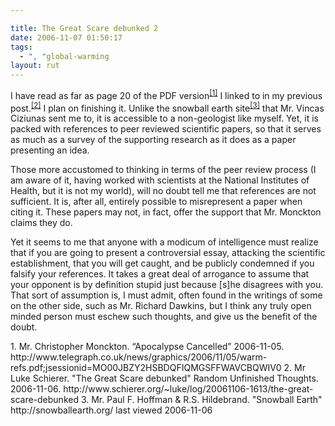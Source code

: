 ```yaml
---

title: The Great Scare debunked 2
date: 2006-11-07 01:50:17
tags:
  - ", "global-warming
layout: rut
---
```


I have read as far as page 20 of the PDF version<sup markdown="1">[\[1\]][ref1]</sup> I linked to in my previous post.<sup>[\[2\]][ref2]</sup>  I plan on finishing it.  Unlike the snowball earth site<sup>[\[3\]][ref3]</sup> that Mr. Vincas Ciziunas sent me to, it is accessible to a non-geologist like myself.  Yet, it is packed with references to peer reviewed scientific papers, so that it serves as much as a survey of the supporting research as it does as a paper presenting an idea.

Those more accustomed to thinking in terms of the peer review process (I am aware of it, having worked with scientists at the National Institutes of Health, but it is not my world), will no doubt tell me that references are not sufficient.  It is, after all, entirely possible to misrepresent a paper when citing it.  These papers may not, in fact, offer the support that Mr. Monckton claims they do.  

Yet it seems to me that anyone with a modicum of intelligence must realize that if you are going to present a controversial essay, attacking the scientific establishment, that you will get caught, and be publicly condemned if you falsify your references.  It takes a great deal of arrogance to assume that your opponent is by definition stupid just because [s]he disagrees with you.  That sort of assumption is, I must admit, often found in the writings of some on the other side, such as Mr. Richard Dawkins, but I think any truly open minded person must eschew such thoughts, and give us the benefit of the doubt.


<div markdown="1" class="postrefs">
1.  Mr. Christopher Monckton. “Apocalypse Cancelled” 2006-11-05. http://www.telegraph.co.uk/news/graphics/2006/11/05/warm-refs.pdf;jsessionid=MO00JBZY2HSBDQFIQMGSFFWAVCBQWIV0
2.  Mr Luke Schierer.  "The Great Scare debunked"  Random Unfinished Thoughts.  2006-11-06.  http://www.schierer.org/~luke/log/20061106-1613/the-great-scare-debunked
3.  Mr. Paul F. Hoffman & R.S. Hildebrand.  "Snowball Earth"  http://snowballearth.org/  last viewed 2006-11-06
</div>

[ref1]: http://www.telegraph.co.uk/news/graphics/2006/11/05/warm-refs.pdf  "Apocalypse Cancelled"
[ref2]: http://www.schierer.org/~luke/log/20061106-1613/the-great-scare-debunked "The Great Scare debunked"
[ref3]: http://snowballearth.org "Snowball Earth"


